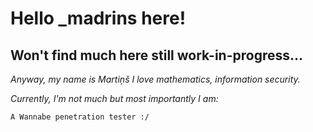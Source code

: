 # Hello _madrins here!
## Won't find much here still work-in-progress...
*Anyway, my name is Martiņš I love mathematics, information security.*

*Currently, I'm not much but most importantly I am:*


`A Wannabe penetration tester :/`
